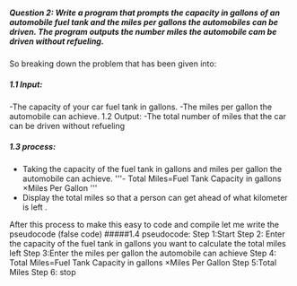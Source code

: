 ##### Question 2: Write a program that prompts the capacity in gallons of an automobile fuel tank and the miles per gallons the automobiles can be driven. The program outputs the number miles the automobile cam be driven without refueling.
So breaking down the problem that has been given into:

##### 1.1 Input:
-The capacity of your car fuel tank in gallons.
-The miles per gallon the automobile can achieve.
1.2 Output:
-The total number of miles that the car can be driven without refueling 
 
##### 1.3 process:
-	Taking the capacity of the fuel tank in gallons and miles per gallon the automobile can achieve.
'''-	Total Miles=Fuel Tank Capacity in gallons ×Miles Per Gallon 
'''
-	Display the total miles so that a person can get ahead of what kilometer is left .

After this process to make this easy to code and compile let me write the pseudocode (false code)
#####1.4 pseudocode:
Step 1:Start 
Step 2: Enter the capacity of the fuel tank in gallons you want to calculate the total miles left 
Step 3:Enter the miles per gallon the automobile can achieve 
Step 4: Total Miles=Fuel Tank Capacity in gallons ×Miles Per Gallon
Step 5:Total Miles
Step 6: stop



